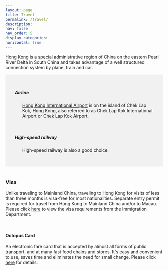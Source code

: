 ```yaml
---
layout: page
title: Travel
permalink: /travel/
description: 
nav: false
nav_order: 5
display_categories: 
horizontal: true
---
```




Hong Kong is a special administrative region of China on the eastern Pearl River Delta in South China and takes advantage of a well structured connection system by plane, train and car.


<div style="background-color:rgba(0, 0, 0, 0.0470588);padding:40px 0; vertical-align: ; padding:30px 30px;">
<h5>Airline</h5>
<ul>
<a href="https://www.hongkongairport.com/en">Hong Kong International Airport</a> is on the island of Chek Lap Kok, Hong Kong, also referred to as Chek Lap Kok International Airport or Chek Lap Kok Airport.
</ul>
<br>
<h5>High-speed railway </h5>
<ul>
High-speed railway is also a good choice.
</ul>
</div>

<br>

### Visa

Unlike traveling to Mainland China, traveling to Hong Kong for visits of less than three months is visa-free for most nationalities. Separate entry permit is required for travel from Hong Kong to Mainland China and/or to Macau. Please click [here](https://www.immd.gov.hk/eng/services/index.html) to view the visa requirements from the Immigration Department.

<br>

#### Octopus Card

An electronic fare card that is accepted by almost all forms of public transport, and at many fast food chains and stores. It's easy and convenient to use, saves time and eliminates the need for small change. Please click [here](https://www.octopus.com.hk/en/consumer/index.html) for details.

